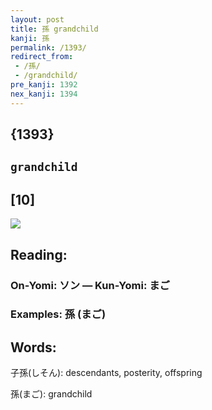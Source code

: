 ```yaml
---
layout: post
title: 孫 grandchild
kanji: 孫
permalink: /1393/
redirect_from:
 - /孫/
 - /grandchild/
pre_kanji: 1392
nex_kanji: 1394
---
```


## {1393}

## `grandchild`

## [10]

<div class="stroke"><img src="E5ADAB.png" /></div>

## Reading:

### On-Yomi: ソン &mdash; Kun-Yomi: まご

### Examples: 孫 (まご)

## Words:

子孫(しそん): descendants, posterity, offspring

孫(まご): grandchild
